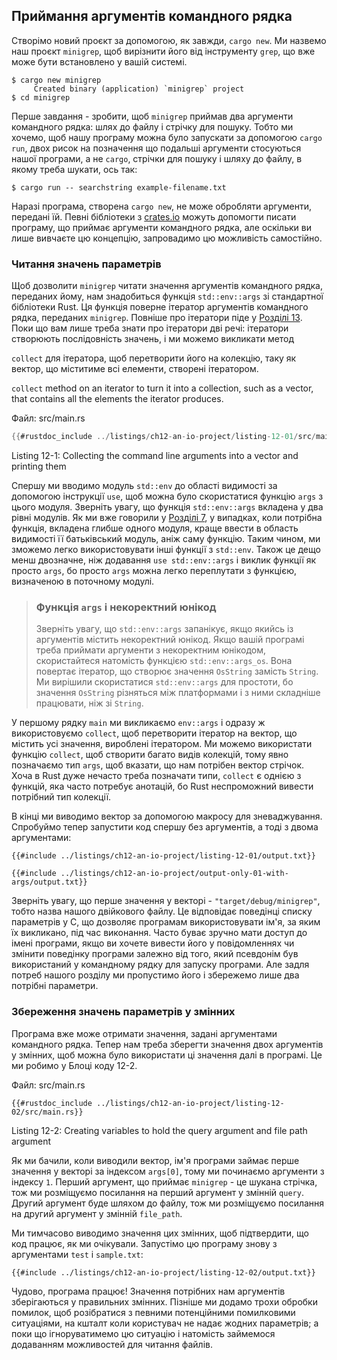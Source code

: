## Приймання аргументів командного рядка

Створімо новий проєкт за допомогою, як завжди, `cargo new`. Ми назвемо наш проєкт `minigrep`, щоб вирізнити його від інструменту `grep`, що вже може бути встановлено у вашій системі.

```console
$ cargo new minigrep
     Created binary (application) `minigrep` project
$ cd minigrep
```

Перше завдання - зробити, щоб `minigrep` приймав два аргументи командного рядка: шлях до файлу і стрічку для пошуку. Тобто ми хочемо, щоб нашу програму можна було запускати за допомогою `cargo run`, двох рисок на позначення що подальші аргументи стосуються нашої програми, а не `cargo`, стрічки для пошуку і шляху до файлу, в якому треба шукати, ось так:

```console
$ cargo run -- searchstring example-filename.txt
```

Наразі програма, створена `cargo new`, не може обробляти аргументи, передані їй. Певні бібліотеки з [crates.io](https://crates.io/) можуть допомогти писати програму, що приймає аргументи командного рядка, але оскільки ви лише вивчаєте цю концепцію, запровадимо цю можливість самостійно.

### Читання значень параметрів

Щоб дозволити `minigrep` читати значення аргументів командного рядка, переданих йому, нам знадобиться функція `std::env::args` зі стандартної бібліотеки Rust. Ця функція поверне ітератор аргументів командного рядка, переданих `minigrep`. Повніше про ітератори піде у [Розділі 13][ch13]<!-- ignore
-->. Поки що вам лише треба знати про ітератори дві речі: ітератори створюють послідовність значень, і ми можемо викликати метод 

`collect` для ітератора, щоб перетворити його на колекцію, таку як вектор, що міститиме всі елементи, створені ітератором.

`collect` method on an iterator to turn it into a collection, such as a vector, that contains all the elements the iterator produces.

<span class="filename">Файл: src/main.rs</span>

```rust
{{#rustdoc_include ../listings/ch12-an-io-project/listing-12-01/src/main.rs}}
```


<span class="caption">Listing 12-1: Collecting the command line arguments into a vector and printing them</span>

Спершу ми вводимо модуль `std::env` до області видимості за допомогою інструкції `use`, щоб можна було скористатися функцію `args` з цього модуля. Зверніть увагу, що функція `std::env::args` вкладена у два рівні модулів. Як ми вже говорили у [Розділі 7][ch7-idiomatic-use]<!-- ignore -->, у випадках, коли потрібна функція, вкладена глибше одного модуля, краще ввести в область видимості її батьківський модуль, аніж саму функцію. Таким чином, ми зможемо легко використовувати інші функції з `std::env`. Також це дещо менш двозначне, ніж додавання `use std::env::args` і виклик функції як просто `args`, бо просто `args` можна легко переплутати з функцією, визначеною в поточному модулі.

> ### Функція `args` і некоректний юнікод
> 
> Зверніть увагу, що `std::env::args` запанікує, якщо якийсь із аргументів містить некоректний юнікод. Якщо вашій програмі треба приймати аргументи з некоректним юнікодом, скористайтеся натомість функцією `std::env::args_os`. Вона повертає ітератор, що створює значення `OsString` замість `String`. Ми вирішили скористатися `std::env::args` для простоти, бо значення `OsString` різняться між платформами і з ними складніше працювати, ніж зі `String`.

У першому рядку `main` ми викликаємо `env::args` і одразу ж використовуємо `collect`, щоб перетворити ітератор на вектор, що містить усі значення, вироблені ітератором. Ми можемо використати функцію `collect`, щоб створити багато видів колекцій, тому явно позначаємо тип `args`, щоб вказати, що нам потрібен вектор стрічок. Хоча в Rust дуже нечасто треба позначати типи, `collect` є однією з функцій, яка часто потребує анотацій, бо Rust неспроможний вивести потрібний тип колекції.

В кінці ми виводимо вектор за допомогою макросу для зневаджування. Спробуймо тепер запустити код спершу без аргументів, а тоді з двома аргументами:

```console
{{#include ../listings/ch12-an-io-project/listing-12-01/output.txt}}
```

```console
{{#include ../listings/ch12-an-io-project/output-only-01-with-args/output.txt}}
```

Зверніть увагу, що перше значення у векторі - `"target/debug/minigrep"`, тобто назва нашого двійкового файлу. Це відповідає поведінці списку параметрів у C, що дозволяє програмам використовувати ім'я, за яким їх викликано, під час виконання. Часто буває зручно мати доступ до імені програми, якщо ви хочете вивести його у повідомленнях чи змінити поведінку програми залежно від того, який псевдонім був використаний у командному рядку для запуску програми. Але задля потреб нашого розділу ми пропустимо його і збережемо лише два потрібні параметри.

### Збереження значень параметрів у змінних

Програма вже може отримати значення, задані аргументами командного рядка. Тепер нам треба зберегти значення двох аргументів у змінних, щоб можна було використати ці значення далі в програмі. Це ми робимо у Блоці коду 12-2.

<span class="filename">Файл: src/main.rs</span>

```rust,should_panic,noplayground
{{#rustdoc_include ../listings/ch12-an-io-project/listing-12-02/src/main.rs}}
```


<span class="caption">Listing 12-2: Creating variables to hold the query argument and file path argument</span>

Як ми бачили, коли виводили вектор, ім'я програми займає перше значення у векторі за індексом `args[0]`, тому ми починаємо аргументи з індексу `1`. Перший аргумент, що приймає `minigrep` - це шукана стрічка, тож ми розміщуємо посилання на перший аргумент у змінній `query`. Другий аргумент буде шляхом до файлу, тож ми розміщуємо посилання на другий аргумент у змінній `file_path`.

Ми тимчасово виводимо значення цих змінних, щоб підтвердити, що код працює, як ми очікували. Запустімо цю програму знову з аргументами `test` і `sample.txt`:

```console
{{#include ../listings/ch12-an-io-project/listing-12-02/output.txt}}
```

Чудово, програма працює! Значення потрібних нам аргументів зберігаються у правильних змінних. Пізніше ми додамо трохи обробки помилок, щоб розібратися з певними потенційними помилковими ситуаціями, на кшталт коли користувач не надає жодних параметрів; а поки що ігноруватимемо цю ситуацію і натомість займемося додаванням можливостей для читання файлів.

[ch13]: ch13-00-functional-features.html
[ch7-idiomatic-use]: ch07-04-bringing-paths-into-scope-with-the-use-keyword.html#creating-idiomatic-use-paths
